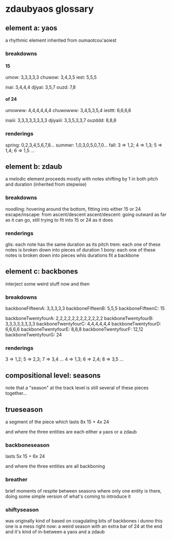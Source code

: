 # zdaubyaos glossary


## element a: yaos

a rhythmic element
inherited from oumaotcou'aoiest

### breakdowns

#### 15

umow: 3,3,3,3,3
chuwow: 3,4,3,5
iest: 5,5,5

inai: 3,4,4,4
djiyai: 3,5,7
ouzd: 7,8

#### of 24

umowww: 4,4,4,4,4,4
chuwowww: 3,4,5,3,5,4
iesttt: 6,6,6,6

inaiii: 3,3,3,3,3,3,3,3
djiyaiii: 3,3,5,3,3,7
ouzddd: 8,8,8

### renderings

spring: 0,2,3,4,5,6,7,8...
summer: 1,0,3,0,5,0,7,0...
fall: 3 => 1,2; 4 => 1,3; 5 => 1,4; 6 => 1,5 ... 


## element b: zdaub

a melodic element
proceeds mostly with notes shifting by 1 in both pitch and duration (inherited from stepwise)

### breakdowns

noodling: hovering around the bottom, fitting into either 15 or 24
escape/inscape: from ascent/descent
ascent/descent: going outward as far as it can go, still trying to fit into 15 or 24 as it does

### renderings

glis: each note has the same duration as its pitch
trem: each one of these notes is broken down into pieces of duration 1
bony: each one of these notes is broken down into pieces whis durations fit a backbone


## element c: backbones

interject some weird stuff now and then

### breakdowns

backboneFifteenA: 3,3,3,3,3
backboneFifteenB: 5,5,5
backboneFifteenC: 15

backboneTwentyfourA: 2,2,2,2,2,2,2,2,2,2,2,2
backboneTwentyfourB: 3,3,3,3,3,3,3,3
backboneTwentyfourC: 4,4,4,4,4,4
backboneTwentyfourD: 6,6,6,6
backboneTwentyfourE: 8,8,8
backboneTwentyfourF: 12,12
backboneTwentyfourG: 24

### renderings

3 => 1,2; 5 => 2,3; 7 => 3,4 ...
4 => 1,3; 6 => 2,4; 8 => 3,5 ...


## compositional level: seasons

note that a "season" at the track level is still several of these pieces together...

## trueseason

a segment of the piece which lasts 8x 15 + 4x 24 

and where the three entities are each either a yaos or a zdaub

### backboneseason

lasts 5x 15 + 6x 24 

and where the three entities are all backboning

### breather

brief moments of respite between seasons where only one entity is there, doing some simple version of what's coming to introduce it

### shiftyseason

was originally kind of based on coagulating bits of backbones
i dunno this one is a mess right now: a weird season with an extra bar of 24 at the end
and it's kind of in-between a yaos and a zdaub
